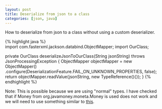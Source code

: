 ```yaml
---
layout: post
title: Deserialize from json to a class
categories: [json, java]
---
```


How to deserialize from json to a class without using a custom deserializer.

{% highlight java %}      
import com.fasterxml.jackson.databind.ObjectMapper;
import OurClass;

  private OurClass deserializeJsonToOurClass(String jsonString) throws JsonProcessingException {
        ObjectMapper objectMapper = new ObjectMapper()
                .configure(DeserializationFeature.FAIL_ON_UNKNOWN_PROPERTIES, false);
        return objectMapper.readValue(jsonString, new TypeReference<OurClass>(){});
    }
    {% endhighlight %}   

Note: This is possible because we are using "normal" types. I have checked that if Money from org.javamoney.moneta.Money is used does not work and we will need to use something similar to [this](https://citytesting.github.io/custom-json-deserializer-java/).
